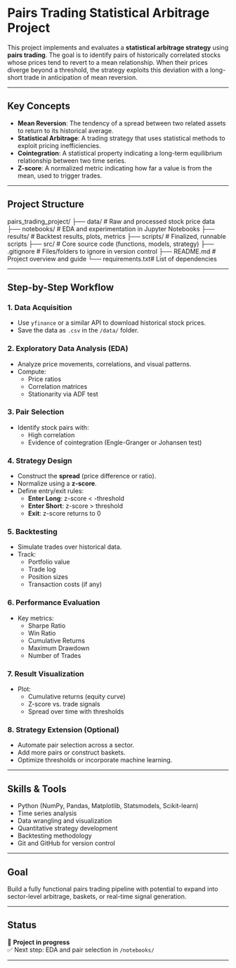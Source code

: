 # Pairs Trading Statistical Arbitrage Project

This project implements and evaluates a **statistical arbitrage strategy** using **pairs trading**. The goal is to identify pairs of historically correlated stocks whose prices tend to revert to a mean relationship. When their prices diverge beyond a threshold, the strategy exploits this deviation with a long-short trade in anticipation of mean reversion.

---

## Key Concepts

- **Mean Reversion**: The tendency of a spread between two related assets to return to its historical average.
- **Statistical Arbitrage**: A trading strategy that uses statistical methods to exploit pricing inefficiencies.
- **Cointegration**: A statistical property indicating a long-term equilibrium relationship between two time series.
- **Z-score**: A normalized metric indicating how far a value is from the mean, used to trigger trades.

---

## Project Structure

pairs_trading_project/
├── data/ # Raw and processed stock price data
├── notebooks/ # EDA and experimentation in Jupyter Notebooks
├── results/ # Backtest results, plots, metrics
├── scripts/ # Finalized, runnable scripts
├── src/ # Core source code (functions, models, strategy)
├── .gitignore # Files/folders to ignore in version control
├── README.md # Project overview and guide
└── requirements.txt# List of dependencies

---

## Step-by-Step Workflow

### 1. Data Acquisition
- Use `yfinance` or a similar API to download historical stock prices.
- Save the data as `.csv` in the `/data/` folder.

### 2. Exploratory Data Analysis (EDA)
- Analyze price movements, correlations, and visual patterns.
- Compute:
  - Price ratios
  - Correlation matrices
  - Stationarity via ADF test

### 3. Pair Selection
- Identify stock pairs with:
  - High correlation
  - Evidence of cointegration (Engle-Granger or Johansen test)

### 4. Strategy Design
- Construct the **spread** (price difference or ratio).
- Normalize using a **z-score**.
- Define entry/exit rules:
  - **Enter Long**: z-score < -threshold
  - **Enter Short**: z-score > threshold
  - **Exit**: z-score returns to 0

### 5. Backtesting
- Simulate trades over historical data.
- Track:
  - Portfolio value
  - Trade log
  - Position sizes
  - Transaction costs (if any)

### 6. Performance Evaluation
- Key metrics:
  - Sharpe Ratio
  - Win Ratio
  - Cumulative Returns
  - Maximum Drawdown
  - Number of Trades

### 7. Result Visualization
- Plot:
  - Cumulative returns (equity curve)
  - Z-score vs. trade signals
  - Spread over time with thresholds

### 8. Strategy Extension (Optional)
- Automate pair selection across a sector.
- Add more pairs or construct baskets.
- Optimize thresholds or incorporate machine learning.

---

## Skills & Tools

- Python (NumPy, Pandas, Matplotlib, Statsmodels, Scikit-learn)
- Time series analysis
- Data wrangling and visualization
- Quantitative strategy development
- Backtesting methodology
- Git and GitHub for version control

---

## Goal

Build a fully functional pairs trading pipeline with potential to expand into sector-level arbitrage, baskets, or real-time signal generation.

---

## Status

🚧 **Project in progress**  
✅ Next step: EDA and pair selection in `/notebooks/`

---
